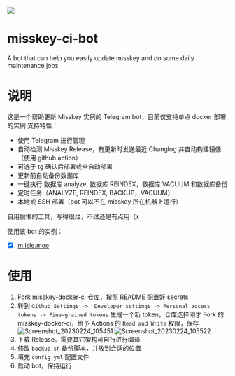 ![](https://github.com/creamlike1024/misskey-ci-bot/assets/25699126/23599d9e-cac6-47d1-82d4-bde26b6a2705)


# misskey-ci-bot
A bot that can help you easily update misskey and do some daily maintenance jobs

# 说明

这是一个帮助更新 Misskey 实例的 Telegram bot，目前仅支持单点 docker 部署的实例
支持特性：
- 使用 Telegram 进行管理
- 自动检测 Misskey Release，有更新时发送最近 Changlog 并自动构建镜像（使用 github action）
- 可选于 tg 确认后部署或全自动部署
- 更新前自动备份数据库
- 一键执行 数据库 analyze, 数据库 REINDEX，数据库 VACUUM 和数据库备份
- 定时任务（ANALYZE, REINDEX, BACKUP，VACUUM）
- 本地或 SSH 部署（bot 可以不在 misskey 所在机器上运行）

自用偷懒的工具，写得很烂，不过还是有点用（x

使用该 bot 的实例：
- [x] [m.isle.moe](https://m.isle.moe)

# 使用

1. Fork [misskey-docker-ci](https://github.com/creamlike1024/misskey-docker-ci) 仓库，按照 README 配置好 secrets
2. 转到 `Github Settings ->  Developer settings -> Personal access tokens -> Fine-grained tokens` 生成一个新 token，仓库选择刚才 Fork 的 misskey-docker-ci，给予 Actions 的 `Read and Write` 权限，保存
  ![Screenshot_20230224_105451](https://user-images.githubusercontent.com/25699126/221217747-d48a2e52-d4ed-411e-b823-a3af2862c2f9.png)
  ![Screenshot_20230224_105522](https://user-images.githubusercontent.com/25699126/221217806-d79d12d0-f8b8-4d1d-9131-c492f95ea57a.png)
3. 下载 Release。需要其它架构可自行进行编译
4. 修改 `backup.sh` 备份脚本，并放到合适的位置
5. 填充 `config.yml` 配置文件
6. 启动 bot，保持运行
